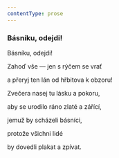 ```yaml
---
contentType: prose
---
```


### Básníku, odejdi!

Básníku, odejdi!

Zahoď vše — jen s rýčem se vrať

a přeryj ten lán od hřbitova k obzoru!

Zvečera nasej tu lásku a pokoru,

aby se urodilo ráno zlaté a zářící,

jemuž by scházeli básníci,

protože všichni lidé

by dovedli plakat a zpívat.
